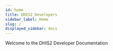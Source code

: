 ```yaml
---
id: home
title: DHIS2 Developers
sidebar_label: Home
slug: /
displayed_sidebar: docs
---
```


Welcome to the DHIS2 Developer Documentation